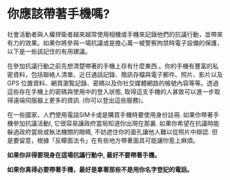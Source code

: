 [Title]: # (你應該帶著手機嗎?)
[Order]: # (0)

# 你應該帶著手機嗎?

社會活動者與人權捍衛者越來越常使用相機或手機來記錄他們的抗議行動，並帶來有力的效果。如果你將參與一場抗議或是擔心萬一被警察拘禁時電子設備的保護，以下是一些該記住的有用建議。

在參加抗議行動之前先想清楚帶著的手機上存有什麼東西.。你的手機有豐富的私密資料，包括聯絡人清單、近日通話記錄、簡訊存檔與電子郵件、照片、影片以及GPS 位置資料、網頁瀏覧記錄、密碼以及你社交媒體網路的帳號內容等等。透過這些存在手機上的密碼與使用中的登入狀態, 取得這支手機的人甚致可以進一步取得遠端伺服器上更多的資訊. (你可以登出這些服務)。

在一些國家，人們使用電話SIM卡或是購買手機時要使用身份註冊. 如果你帶著手機參加抗議活動I, 它很容易讓政府當局知道你出現在那裏. 如果你希望在抗議時能躲過政府當局或執法機關的眼睛, 不妨遮住你的面孔讓他人難以從照片中辯認. 但是要留意，根據「反矇面法令」在有些地方帶著面具可能讓你惹上麻煩。

**如果你非得要現身在這場抗議行動中, 最好不要帶著手機。**

**如果你真得必要帶著手機，最好是拿著那些不是用你名字登記的電話。**
